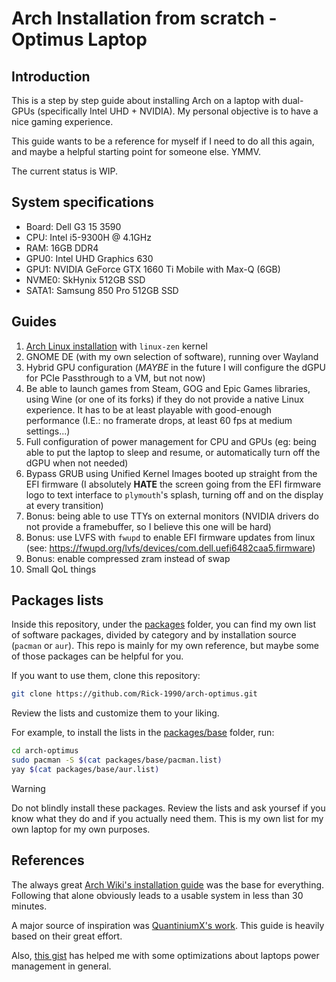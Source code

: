 # Arch Installation from scratch - Optimus Laptop

## Introduction

This is a step by step guide about installing Arch on a laptop with dual-GPUs
(specifically Intel UHD + NVIDIA).
My personal objective is to have a nice gaming experience.

This guide wants to be a reference for myself if I need to do all this
again, and maybe a helpful starting point for someone else. YMMV.

The current status is WIP. <!--TODO: update status when finished -->

## System specifications

- Board: Dell G3 15 3590
- CPU: Intel i5-9300H @ 4.1GHz
- RAM: 16GB DDR4
- GPU0: Intel UHD Graphics 630
- GPU1: NVIDIA GeForce GTX 1660 Ti Mobile with Max-Q (6GB)
- NVME0: SkHynix 512GB SSD
- SATA1: Samsung 850 Pro 512GB SSD

## Guides

1. [Arch Linux installation](docs/1.Arch_Linux_installation/)
with `linux-zen` kernel
2. GNOME DE (with my own selection of software), running over Wayland
3. Hybrid GPU configuration (*MAYBE* in the future I will configure the dGPU for
PCIe Passthrough to a VM, but not now)
4. Be able to launch games from Steam, GOG and Epic Games libraries, using Wine
(or one of its forks) if they do not provide a native Linux experience.
It has to be at least playable with good-enough performance
(I.E.: no framerate drops, at least 60 fps at medium settings...)
5. Full configuration of power management for CPU and GPUs (eg: being able to
put the laptop to sleep and resume, or automatically turn off the dGPU when not needed)
6. Bypass GRUB using Unified Kernel Images booted up straight from the EFI firmware
(I absolutely **HATE** the screen going from the EFI firmware logo to text
interface to `plymouth`'s splash, turning off and on the display at every transition)
7. Bonus: being able to use TTYs on external monitors (NVIDIA drivers do not
provide a framebuffer, so I believe this one will be hard)
8. Bonus: use LVFS with `fwupd` to enable EFI firmware updates from linux (see: https://fwupd.org/lvfs/devices/com.dell.uefi6482caa5.firmware)
9. Bonus: enable compressed zram instead of swap
10. Small QoL things

## Packages lists

Inside this repository, under the [packages](packages) folder, you can find my
own list of software packages, divided by category and by installation source
(`pacman` or `aur`). This repo is mainly for my own reference, but maybe some of
those packages can be helpful for you.

If you want to use them, clone this repository:

```bash
git clone https://github.com/Rick-1990/arch-optimus.git
```

Review the lists and customize them to your liking.

For example, to install the lists in the [packages/base](packages/base) folder, run:

```bash
cd arch-optimus
sudo pacman -S $(cat packages/base/pacman.list)
yay $(cat packages/base/aur.list)
```

> [!WARNING]
>
> Do not blindly install these packages. Review the lists and ask yoursef if
> you know what they do and if you actually need them.
> This is my own list for my own laptop for my own purposes.

## References

The always great [Arch Wiki's installation guide](https://wiki.archlinux.org/title/Installation_guide)
was the base for everything. Following that alone obviously leads to a usable
system in less than 30 minutes.

A major source of inspiration was [QuantiniumX's work](https://github.com/QuantiniumX/Guide-to-install-Arch-Linux).
This guide is heavily based on their great effort.

Also, [this gist](https://gist.github.com/LarryIsBetter/218fda4358565c431ba0e831665af3d1)
has helped me with some optimizations about laptops power management in general.
